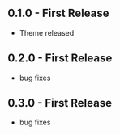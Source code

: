 ## 0.1.0 - First Release
* Theme released

## 0.2.0 - First Release
* bug fixes

## 0.3.0 - First Release
* bug fixes
